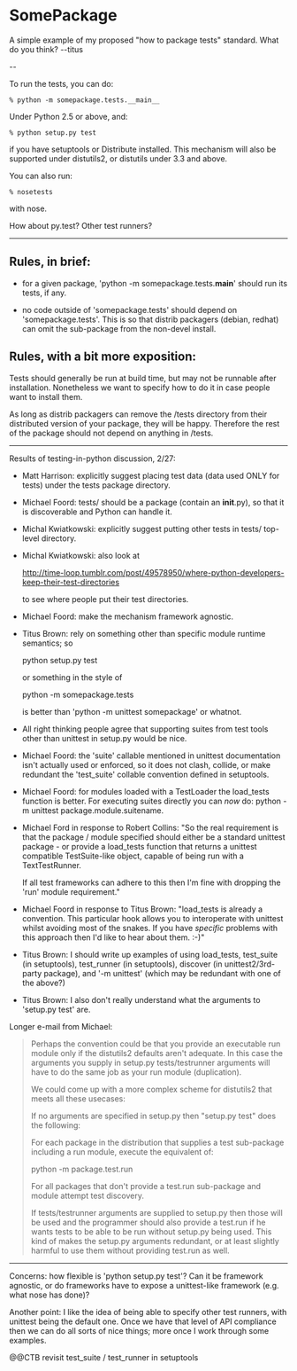 # SomePackage

A simple example of my proposed "how to package tests" standard.  What do
you think? --titus

--

To run the tests, you can do:

    % python -m somepackage.tests.__main__

Under Python 2.5 or above, and:

    % python setup.py test

if you have setuptools or Distribute installed.  This mechanism will also
be supported under distutils2, or distutils under 3.3 and above.

You can also run:

    % nosetests

with nose.

How about py.test?  Other test runners?

---

Rules, in brief:
----------------

 - for a given package, 'python -m somepackage.tests.__main__' should run
   its tests, if any.

 - no code outside of 'somepackage.tests' should depend on
   'somepackage.tests'.  This is so that distrib packagers (debian,
   redhat) can omit the sub-package from the non-devel install.

Rules, with a bit more exposition:
----------------------------------

Tests should generally be run at build time, but may not be runnable
after installation.  Nonetheless we want to specify how to do it in
case people want to install them.

As long as distrib packagers can remove the <package>/tests directory
from their distributed version of your package, they will be happy.
Therefore the rest of the package should not depend on anything in
<package>/tests.

---

Results of testing-in-python discussion, 2/27:

 - Matt Harrison: explicitly suggest placing test data (data used ONLY
   for tests) under the tests package directory.

 - Michael Foord: tests/ should be a package (contain an __init__.py),
   so that it is discoverable and Python can handle it.

 - Michal Kwiatkowski: explicitly suggest putting other tests in
   tests/ top-level directory.

 - Michal Kwiatkowski: also look at

      http://time-loop.tumblr.com/post/49578950/where-python-developers-keep-their-test-directories

   to see where people put their test directories.

 - Michael Foord: make the mechanism framework agnostic.

 - Titus Brown: rely on something other than specific module
   runtime semantics; so

     python setup.py test

   or something in the style of

     python -m somepackage.tests

   is better than 'python -m unittest somepackage' or whatnot.

 - All right thinking people agree that supporting suites from test
   tools other than unittest in setup.py would be nice.

 - Michael Foord: the 'suite' callable mentioned in unittest
   documentation isn't actually used or enforced, so it does not
   clash, collide, or make redundant the 'test_suite' collable
   convention defined in setuptools.

 - Michael Foord: for modules loaded with a TestLoader the load_tests
   function is better. For executing suites directly you can *now* do:
   python -m unittest package.module.suitename.

 - Michael Ford in response to Robert Collins: "So the real
   requirement is that the package / module specified should either be
   a standard unittest package - or provide a load_tests function that
   returns a unittest compatible TestSuite-like object, capable of
   being run with a TextTestRunner.

   If all test frameworks can adhere to this then I'm fine with dropping the
   'run' module requirement."

 - Michael Foord in response to Titus Brown: "load_tests is already a
   convention. This particular hook allows you to interoperate with
   unittest whilst avoiding most of the snakes. If you have *specific*
   problems with this approach then I'd like to hear about them. :-)"

 - Titus Brown: I should write up examples of using load_tests,
   test_suite (in setuptools), test_runner (in setuptools), discover
   (in unittest2/3rd-party package), and '-m unittest' (which may be
   redundant with one of the above?)

 - Titus Brown: I also don't really understand what the arguments to
   'setup.py test' are.

Longer e-mail from Michael:

> Perhaps the convention could be that you provide an executable run module
> only if the distutils2 defaults aren't adequate. In this case the
> arguments you supply in setup.py tests/testrunner arguments will have to
> do the same job as your run module (duplication).
>
> We could come up with a more complex scheme for distutils2 that meets all
> these usecases:
>
> If no arguments are specified in setup.py then "setup.py test" does the
> following:
> 
> For each package in the distribution that supplies a test sub-package
> including a run module, execute the equivalent of:
> 
> python -m package.test.run
> 
> For all packages that don't provide a test.run sub-package and module
> attempt test discovery.       
> 
> If tests/testrunner arguments are supplied to setup.py then those will be
> used and the programmer should also provide a test.run if he wants tests to
> be able to be run without setup.py being used.
> This kind of makes the setup.py arguments redundant, or at least slightly
> harmful to use them without providing test.run as well.

---

Concerns: how flexible is 'python setup.py test'?  Can it be framework
agnostic, or do frameworks have to expose a unittest-like framework
(e.g. what nose has done)?

Another point: I like the idea of being able to specify other test
runners, with unittest being the default one.  Once we have that
level of API compliance then we can do all sorts of nice things;
more once I work through some examples.

@@CTB revisit test_suite / test_runner in setuptools
